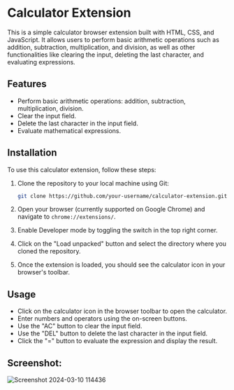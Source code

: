 # Calculator Extension

This is a simple calculator browser extension built with HTML, CSS, and JavaScript. It allows users to perform basic arithmetic operations such as addition, subtraction, multiplication, and division, as well as other functionalities like clearing the input, deleting the last character, and evaluating expressions.

## Features

- Perform basic arithmetic operations: addition, subtraction, multiplication, division.
- Clear the input field.
- Delete the last character in the input field.
- Evaluate mathematical expressions.

## Installation

To use this calculator extension, follow these steps:

1. Clone the repository to your local machine using Git:
   ```bash
   git clone https://github.com/your-username/calculator-extension.git
   ```

2. Open your browser (currently supported on Google Chrome) and navigate to `chrome://extensions/`.

3. Enable Developer mode by toggling the switch in the top right corner.

4. Click on the "Load unpacked" button and select the directory where you cloned the repository.

5. Once the extension is loaded, you should see the calculator icon in your browser's toolbar.

## Usage

- Click on the calculator icon in the browser toolbar to open the calculator.
- Enter numbers and operators using the on-screen buttons.
- Use the "AC" button to clear the input field.
- Use the "DEL" button to delete the last character in the input field.
- Click the "=" button to evaluate the expression and display the result.

## Screenshot:
![Screenshot 2024-03-10 114436](https://github.com/JeremiahRanen7/calculator-extension/assets/141173239/afff7290-efcc-4334-a7a0-6517623ca65b)
